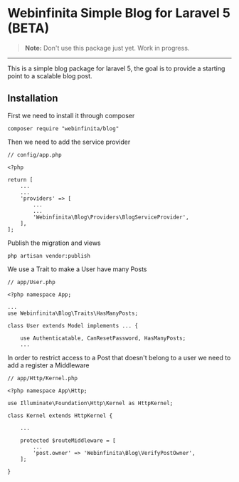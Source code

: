 Webinfinita Simple Blog for Laravel 5 (BETA)
===================

> **Note:** Don't use this package just yet. Work in progress.

----------
This is a simple blog package for laravel 5, the goal is to provide a starting point to a scalable blog post.


Installation
-------------

First we need to install it through composer

```
composer require "webinfinita/blog"
```

Then we need to add the service provider

```
// config/app.php

<?php

return [
	...
	...
	'providers' => [
		...
		...
        'Webinfinita\Blog\Providers\BlogServiceProvider',
    ],
];
```
Publish the migration and views

```
php artisan vendor:publish
```


We use a Trait to make a User have many Posts

```
// app/User.php

<?php namespace App;

...
use Webinfinita\Blog\Traits\HasManyPosts;

class User extends Model implements ... {

	use Authenticatable, CanResetPassword, HasManyPosts;
	...
```
In order to restrict access to a Post that doesn't belong to a user we need to add a register a Middleware

```
// app/Http/Kernel.php

<?php namespace App\Http;

use Illuminate\Foundation\Http\Kernel as HttpKernel;

class Kernel extends HttpKernel {
	
	...
	
	protected $routeMiddleware = [
		...
        'post.owner' => 'Webinfinita\Blog\VerifyPostOwner',
	];

}

```

